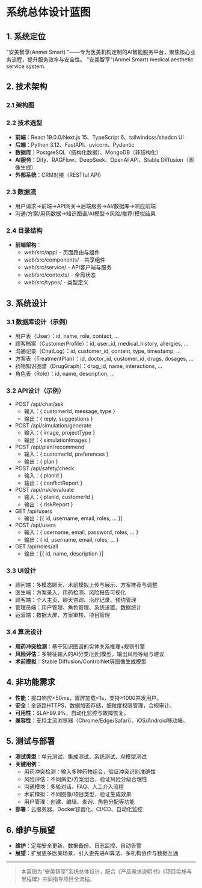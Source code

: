 # 系统总体设计蓝图

## 1. 系统定位
"安美智享(Anmei Smart) "——专为医美机构定制的AI智能服务平台，聚焦核心业务流程，提升服务效率与安全性。
"安美智享"(Anmei Smart) medical aesthetic service system.

## 2. 技术架构
### 2.1 架构图


### 2.2 技术选型
- **前端**：React 19.0.0/Next.js 15、TypeScript 6、tailwindcss/shadcn UI
- **后端**：Python 3.12、FastAPI、uvicorn、Pydantic
- **数据库**：PostgreSQL（结构化数据）、MongoDB（非结构化）
- **AI服务**：Dify、RAGFlow、DeepSeek、OpenAI API、Stable Diffusion（图像生成）
- **外部系统**：CRM对接（RESTful API）

### 2.3 数据流
- 用户请求→前端→API网关→后端服务→AI/数据库→响应前端
- 沟通/方案/用药数据→知识图谱/AI模型→风险/推荐/模拟结果

### 2.4 目录结构
- **前端架构**：
  - web/src/app/ - 页面路由与组件
  - web/src/components/ - 共享组件
  - web/src/service/ - API客户端与服务
  - web/src/contexts/ - 全局状态
  - web/src/types/ - 类型定义

## 3. 系统设计
### 3.1 数据库设计（示例）
- 用户表（User）：id, name, role, contact, ...
- 顾客档案（CustomerProfile）：id, user_id, medical_history, allergies, ...
- 沟通记录（ChatLog）：id, customer_id, content, type, timestamp, ...
- 方案表（TreatmentPlan）：id, doctor_id, customer_id, drugs, dosages, ...
- 药物知识图谱（DrugGraph）：drug_id, name, interactions, ...
- 角色表（Role）：id, name, description, ...

### 3.2 API设计（示例）
- POST /api/chat/ask
  - 输入：{ customerId, message, type }
  - 输出：{ reply, suggestions }
- POST /api/simulation/generate
  - 输入：{ image, projectType }
  - 输出：{ simulationImages }
- POST /api/plan/recommend
  - 输入：{ customerId, preferences }
  - 输出：{ plan }
- POST /api/safety/check
  - 输入：{ planId }
  - 输出：{ conflictReport }
- POST /api/risk/evaluate
  - 输入：{ planId, customerId }
  - 输出：{ riskReport }
- GET /api/users
  - 输出：[{ id, username, email, roles, ... }]
- POST /api/users
  - 输入：{ username, email, password, roles, ... }
  - 输出：{ id, username, email, roles, ... }
- GET /api/roles/all
  - 输出：[{ id, name, description }]

### 3.3 UI设计
- 顾问端：多模态聊天、术前模拟上传与展示、方案推荐与调整
- 医生端：方案录入、用药检测、风险报告可视化
- 顾客端：个人主页、聊天咨询、治疗记录、预约管理
- 管理员端：用户管理、角色管理、系统设置、数据统计
- 运营端：数据大屏、方案审核、项目管理

### 3.4 算法设计
- **用药冲突检测**：基于知识图谱的实体关系推理+规则引擎
- **风险评估**：多特征输入的AI分类/回归模型，输出风险等级与建议
- **术前模拟**：Stable Diffusion/ControlNet等图像生成模型

## 4. 非功能需求
- **性能**：接口响应<50ms，首屏加载<1s，支持≥1000并发用户。
- **安全**：全链路HTTPS，数据加密存储，细粒度权限管理，合规审计。
- **可用性**：SLA≥99.9%，自动化监控与故障恢复。
- **兼容性**：支持主流浏览器（Chrome/Edge/Safari）、iOS/Android移动端。

## 5. 测试与部署
- **测试类型**：单元测试、集成测试、系统测试、AI模型测试
- **关键用例**：
  - 用药冲突检测：输入多种药物组合，验证冲突识别准确性
  - 风险评估：不同病史/方案组合，验证风险分级合理性
  - 沟通模块：多轮对话、FAQ、人工介入流程
  - 术前模拟：不同图像/项目类型，验证生成效果
  - 用户管理：创建、编辑、查询、角色分配等功能
- **部署**：云服务器、Docker容器化、CI/CD、自动化监控

## 6. 维护与展望
- **维护**：定期安全更新、数据备份、日志监控、自动告警
- **展望**：扩展更多医美场景、引入更先进AI算法、多机构协作与数据互通

---
> 本蓝图为"安美智享"系统总体设计，配合《产品需求说明书》《项目实施与里程碑》共同指导项目全流程。 
